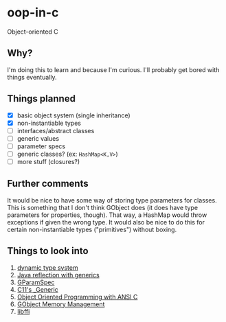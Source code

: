 # oop-in-c
Object-oriented C

## Why?
I'm doing this to learn and because I'm curious. I'll probably get bored with things eventually.

## Things planned
- [X] basic object system (single inheritance)
- [X] non-instantiable types
- [ ] interfaces/abstract classes
- [ ] generic values
- [ ] parameter specs
- [ ] generic classes? (ex: `HashMap<K,V>`)
- [ ] more stuff (closures?)

## Further comments
It would be nice to have some way of storing type parameters for classes. 
This is something that I don't think GObject does (it does have type parameters for properties, though).
That way, a HashMap would throw exceptions if given the wrong type.
It would also be nice to do this for certain non-instantiable types ("primitives") without boxing.

## Things to look into
1. [dynamic type system](https://en.wikipedia.org/wiki/Type_system#Static_and_dynamic_type_checking_in_practice)
2. [Java reflection with generics](http://stackoverflow.com/questions/3609799/how-to-get-type-parameter-values-using-java-reflection)
3. [GParamSpec](https://developer.gnome.org/gobject/stable/gobject-GParamSpec.html)
4. [C11's \_Generic](http://abissell.com/2014/01/16/c11s-_generic-keyword-macro-applications-and-performance-impacts/)
5. [Object Oriented Programming with ANSI C](https://www.cs.rit.edu/~ats/books/ooc.pdf)
6. [GObject Memory Management](https://developer.gnome.org/gobject/stable/gobject-memory.html)
7. [libffi](https://github.com/atgreen/libffi)

